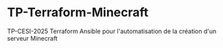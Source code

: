 # TP-Terraform-Minecraft
TP-CESI-2025 Terraform Ansible pour l'automatisation de la création d'un serveur Minecraft
